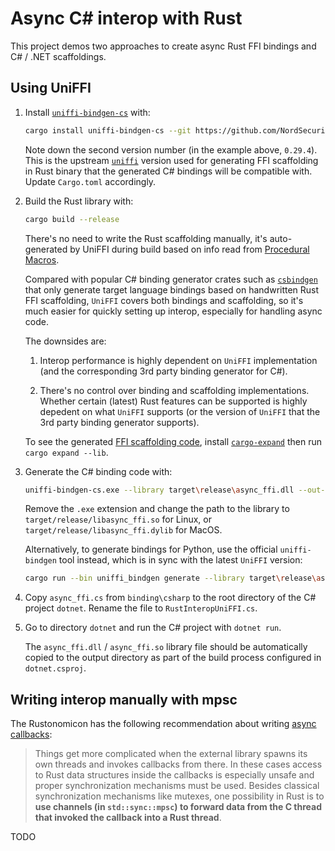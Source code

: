# Async C# interop with Rust

This project demos two approaches to create async Rust FFI bindings and C# / .NET scaffoldings.

## Using UniFFI

1. Install [`uniffi-bindgen-cs`](https://github.com/NordSecurity/uniffi-bindgen-cs) with:

   ```bash
   cargo install uniffi-bindgen-cs --git https://github.com/NordSecurity/uniffi-bindgen-cs --tag v0.10.0+v0.29.4
   ```
   Note down the second version number (in the example above, `0.29.4`). This is the upstream [`uniffi`](https://github.com/mozilla/uniffi-rs)
   version used for generating FFI scaffolding in Rust binary that the generated C# bindings will be compatible with. Update `Cargo.toml` accordingly.

2. Build the Rust library with:

   ```bash
   cargo build --release
   ```

   There's no need to write the Rust scaffolding manually, it's auto-generated by UniFFI during build based on info read from [Procedural Macros](https://mozilla.github.io/uniffi-rs/0.29/proc_macro/index.html).

   Compared with popular C# binding generator crates such as [`csbindgen`](https://github.com/Cysharp/csbindgen) that only generate target language bindings based on handwritten Rust FFI scaffolding, `UniFFI` covers both bindings and scaffolding, so it's much easier for quickly setting up interop, especially for handling async code.

   The downsides are:

   1. Interop performance is highly dependent on `UniFFI` implementation (and the corresponding 3rd party binding generator for C#).

   2. There's no control over binding and scaffolding implementations. Whether certain (latest) Rust features can be supported is highly depedent on what `UniFFI` supports (or the version of `UniFFI` that the 3rd party binding generator supports).

   To see the generated [FFI scaffolding code](https://mozilla.github.io/uniffi-rs/0.29/glossary.html#scaffolding), install [`cargo-expand`](https://github.com/dtolnay/cargo-expand) then run `cargo expand --lib`.

3. Generate the C# binding code with:

   ```bash
   uniffi-bindgen-cs.exe --library target\release\async_ffi.dll --out-dir="binding\csharp"
   ```

   Remove the `.exe` extension and change the path to the library to `target/release/libasync_ffi.so` for Linux, or `target/release/libasync_ffi.dylib` for MacOS.

   Alternatively, to generate bindings for Python, use the official `uniffi-bindgen` tool instead, which is in sync with the latest `UniFFI` version:

   ```bash
   cargo run --bin uniffi_bindgen generate --library target\release\async_ffi.dll --language python --out-dir binding\python
   ```

4. Copy `async_ffi.cs` from `binding\csharp` to the root directory of the C# project `dotnet`. Rename the file to `RustInteropUniFFI.cs`.

5. Go to directory `dotnet` and run the C# project with `dotnet run`.

   The `async_ffi.dll` / `async_ffi.so` library file should be automatically copied to the output directory as part of the build process
   configured in `dotnet.csproj`.


## Writing interop manually with mpsc

The Rustonomicon has the following recommendation about writing [async callbacks](https://doc.rust-lang.org/nomicon/ffi.html#asynchronous-callbacks):

> Things get more complicated when the external library spawns its own threads and invokes callbacks from there.
> In these cases access to Rust data structures inside the callbacks is especially unsafe and proper synchronization mechanisms
> must be used. Besides classical synchronization mechanisms like mutexes, one possibility in Rust is to **use channels
> (in `std::sync::mpsc`) to forward data from the C thread that invoked the callback into a Rust thread**.

TODO
